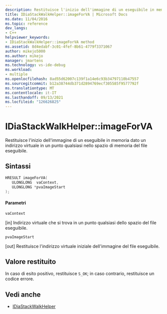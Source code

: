 ```yaml
---
description: Restituisce l'inizio dell'immagine di un eseguibile in memoria dato un indirizzo virtuale in un punto qualsiasi nello spazio di memoria del file eseguibile.
title: IDiaStackWalkHelper::imageForVA | Microsoft Docs
ms.date: 11/04/2016
ms.topic: reference
dev_langs:
- C++
helpviewer_keywords:
- IDiaStackWalkHelper::imageForVA method
ms.assetid: 8d4edabf-3c01-4fef-8b61-4779f3371067
author: mikejo5000
ms.author: mikejo
manager: jmartens
ms.technology: vs-ide-debug
ms.workload:
- multiple
ms.openlocfilehash: 8ad55d62007c139f1a14e6c93b34797110b47557
ms.sourcegitcommit: b12a38744db371d2894769ecf305585f9577792f
ms.translationtype: MT
ms.contentlocale: it-IT
ms.lasthandoff: 09/13/2021
ms.locfileid: "126626825"
---
```

# <a name="idiastackwalkhelperimageforva"></a>IDiaStackWalkHelper::imageForVA
Restituisce l'inizio dell'immagine di un eseguibile in memoria dato un indirizzo virtuale in un punto qualsiasi nello spazio di memoria del file eseguibile.

## <a name="syntax"></a>Sintassi

```C++
HRESULT imageForVA(
   ULONGLONG  vaContext,
   ULONGLONG *pvaImageStart
);
```

#### <a name="parameters"></a>Parametri
 `vaContext`

[in] Indirizzo virtuale che si trova in un punto qualsiasi dello spazio del file eseguibile.

 `pvaImageStart`

[out] Restituisce l'indirizzo virtuale iniziale dell'immagine del file eseguibile.

## <a name="return-value"></a>Valore restituito
 In caso di esito positivo, restituisce `S_OK`; in caso contrario, restituisce un codice errore.

## <a name="see-also"></a>Vedi anche
- [IDiaStackWalkHelper](../../debugger/debug-interface-access/idiastackwalkhelper.md)
